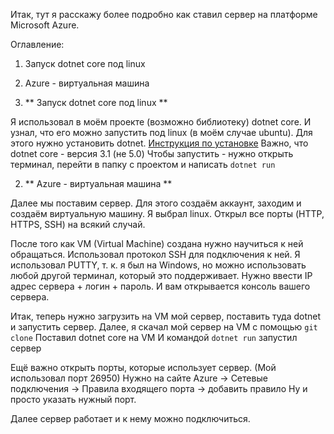 Итак, тут я расскажу более подробно как ставил сервер на платформе Microsoft Azure.

Оглавление:
1) Запуск dotnet core под linux
2) Azure - виртуальная машина

1) ** Запуск dotnet core под linux **

Я использовал в моём проекте (возможно библиотеку) dotnet core.
И узнал, что его можно запустить под linux (в моём случае ubuntu).
Для этого нужно установить dotnet. [Инструкция по установке](https://docs.microsoft.com/ru-ru/dotnet/core/install/linux-ubuntu)
Важно, что dotnet core - версия 3.1 (не 5.0)
Чтобы запустить - нужно открыть терминал, перейти в папку с проектом и написать ```dotnet run```

2) ** Azure - виртуальная машина **

Далее мы поставим сервер.
Для этого создаём аккаунт, заходим и создаём виртуальную машину.
Я выбрал linux. Открыл все порты (HTTP, HTTPS, SSH) на всякий случай.

После того как VM (Virtual Machine) создана нужно научиться к ней обращаться.
Использовал протокол SSH для подключения к ней.
Я использовал PUTTY, т. к. я был на Windows, но можно использовать любой другой терминал, который это поддерживает.
Нужно ввести IP адрес сервера + логин + пароль. И вам открывается консоль вашего сервера.

Итак, теперь нужно загрузить на VM мой сервер, поставить туда dotnet и запустить сервер.
Далее, я скачал мой сервер на VM с помощью ```git clone```
Поставил dotnet core на VM
И командой ```dotnet run``` запустил сервер

Ещё важно открыть порты, которые использует сервер. (Мой использовал порт 26950)
Нужно на сайте Azure -> Сетевые подключения -> Правила входящего порта -> добавить правило
Ну и просто указать нужный порт.

Далее сервер работает и к нему можно подключиться.
